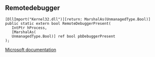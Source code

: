 ## Remotedebugger

```
[DllImport("Kernel32.dll")][return: MarshalAs(UnmanagedType.Bool)]
public static extern bool RemoteDebuggerPresent(
   IntPtr hProcess,
   [MarshalAs(
   UnmanagedType.Bool)] ref bool pbDebuggerPresent
);
```

[Microsoft documentation](https://docs.microsoft.com/en-us/windows/win32/api/debugapi/nf-debugapi-remotedebugger)
